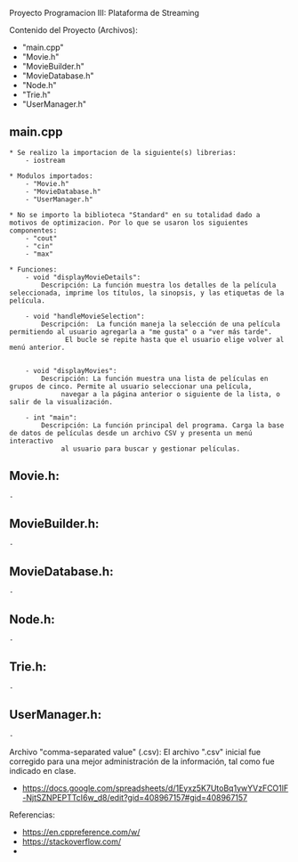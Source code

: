 Proyecto Programacion III: Plataforma de Streaming

Contenido del Proyecto (Archivos):
- "main.cpp"
- "Movie.h"
- "MovieBuilder.h"
- "MovieDatabase.h"
- "Node.h"
- "Trie.h"
- "UserManager.h"


## main.cpp
	* Se realizo la importacion de la siguiente(s) librerias:
		- iostream

	* Modulos importados:
		- "Movie.h"
		- "MovieDatabase.h"
		- "UserManager.h"

	* No se importo la biblioteca "Standard" en su totalidad dado a motivos de optimizacion. Por lo que se usaron los siguientes componentes:
		- "cout"
		- "cin"
		- "max"

	* Funciones: 
		- void "displayMovieDetails":
			Descripción: La función muestra los detalles de la película seleccionada, imprime los títulos, la sinopsis, y las etiquetas de la película.

		- void "handleMovieSelection":
			Descripción:  La función maneja la selección de una película permitiendo al usuario agregarla a "me gusta" o a "ver más tarde".
			      El bucle se repite hasta que el usuario elige volver al menú anterior.

		
		- void "displayMovies":
			Descripción: La función muestra una lista de películas en grupos de cinco. Permite al usuario seleccionar una película,
			     navegar a la página anterior o siguiente de la lista, o salir de la visualización.
		
		- int "main":
			Descripción: La función principal del programa. Carga la base de datos de películas desde un archivo CSV y presenta un menú interactivo
			     al usuario para buscar y gestionar películas.
		

## Movie.h:
	- 


## MovieBuilder.h:
	- 


## MovieDatabase.h:
	- 


## Node.h:
	- 


## Trie.h:
	- 


## UserManager.h:
	- 


Archivo "comma-separated value" (.csv):
El archivo ".csv" inicial fue corregido para una mejor administración de la información, tal como fue indicado en clase.

- https://docs.google.com/spreadsheets/d/1Eyxz5K7UtoBq1ywYVzFCO1lF-NjtSZNPEPTTcI6w_d8/edit?gid=408967157#gid=408967157

Referencias:
- https://en.cppreference.com/w/
- https://stackoverflow.com/
- 
